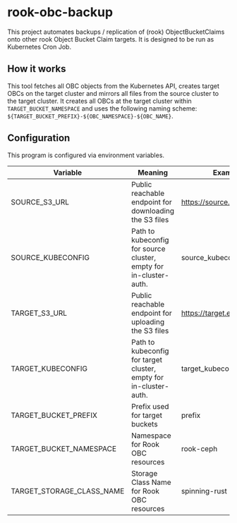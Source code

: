 # rook-obc-backup

This project automates backups / replication of (rook) ObjectBucketClaims onto other rook Object Bucket Claim targets.
It is designed to be run as Kubernetes Cron Job.

## How it works

This tool fetches all OBC objects from the Kubernetes API, creates target OBCs on the target cluster and mirrors all files from the source cluster to the target cluster. It creates all OBCs at the target cluster within `TARGET_BUCKET_NAMESPACE` and uses the following naming scheme:
`${TARGET_BUCKET_PREFIX}-${OBC_NAMESPACE}-${OBC_NAME}`.

## Configuration

This program is configured via environment variables.

| Variable | Meaning | Example |
| -------- | ------- | ------- |
| SOURCE_S3_URL | Public reachable endpoint for downloading the S3 files | https://source.example.com
| SOURCE_KUBECONFIG | Path to kubeconfig for source cluster, empty for in-cluster-auth. | source_kubeconfig
| TARGET_S3_URL | Public reachable endpoint for uploading the S3 files | https://target.example.com
| TARGET_KUBECONFIG | Path to kubeconfig for target cluster, empty for in-cluster-auth. | target_kubeconfig
| TARGET_BUCKET_PREFIX | Prefix used for target buckets | prefix
| TARGET_BUCKET_NAMESPACE | Namespace for Rook OBC resources | rook-ceph
| TARGET_STORAGE_CLASS_NAME | Storage Class Name for Rook OBC resources | spinning-rust
